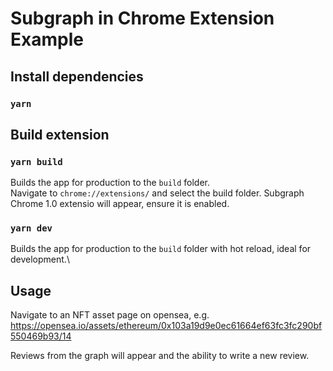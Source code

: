 # Subgraph in Chrome Extension Example

## Install dependencies

### `yarn`

## Build extension

### `yarn build`

Builds the app for production to the `build` folder.\
Navigate to `chrome://extensions/` and select the build folder. Subgraph Chrome 1.0 extensio will appear, ensure it is enabled.

### `yarn dev`

Builds the app for production to the `build` folder with hot reload, ideal for development.\

## Usage

Navigate to an NFT asset page on opensea, e.g. https://opensea.io/assets/ethereum/0x103a19d9e0ec61664ef63fc3fc290bf550469b93/14

Reviews from the graph will appear and the ability to write a new review.
